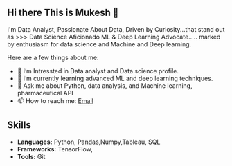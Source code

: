 ## Hi there This is Mukesh 👋

I'm  Data Analyst,
Passionate About Data, Driven by Curiosity...that stand out as >>> Data Science Aficionado ML & Deep Learning Advocate.....
marked by enthusiasm for data science and Machine and Deep learning.

Here are a few things about me:
- 🔭 I’m Intressted in Data analyst and Data science profile.
- 🌱 I’m currently learning advanced ML and deep learning techniques.
- 💬 Ask me about Python, data analysis, and Machine learning, pharmaceutical API
- 📫 How to reach me: [Email](Mukeshpatidar.nitrr@gmail.com)
  

## Skills
- **Languages:** Python, Pandas,Numpy,Tableau, SQL
- **Frameworks:** TensorFlow, 
- **Tools:** Git
<!--
**Mukesh297/Mukesh297** is a ✨ _special_ ✨ repository because its `README.md` (this file) appears on your GitHub profile.

Here are some ideas to get you start

- 🔭 I’m currently working on ...
- 🌱 I’m currently learning ...
- 👯 I’m looking to collaborate on ...
- 🤔 I’m looking for help with ...
- 💬 Ask me about ...
- 📫 How to reach me: ...
- 😄 Pronouns: ...
- ⚡ Fun fact: ...
-->
